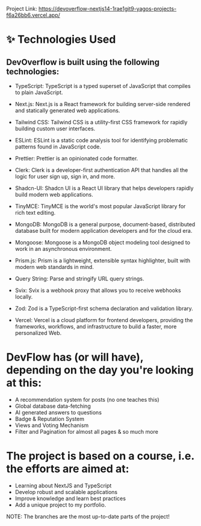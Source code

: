 Project Link: https://devoverflow-nextjs14-1rae1git9-yagos-projects-f6a26bb6.vercel.app/

<h1>✨ Technologies Used</h1>

<h2>DevOverflow is built using the following technologies:</h2>

- TypeScript: TypeScript is a typed superset of JavaScript that compiles to plain JavaScript.

- Next.js: Next.js is a React framework for building server-side rendered and statically generated web applications.

- Tailwind CSS: Tailwind CSS is a utility-first CSS framework for rapidly building custom user interfaces.

- ESLint: ESLint is a static code analysis tool for identifying problematic patterns found in JavaScript code.

- Prettier: Prettier is an opinionated code formatter.

- Clerk: Clerk is a developer-first authentication API that handles all the logic for user sign up, sign in, and more.

- Shadcn-UI: Shadcn UI is a React UI library that helps developers rapidly build modern web applications.

- TinyMCE: TinyMCE is the world's most popular JavaScript library for rich text editing.

- MongoDB: MongoDB is a general purpose, document-based, distributed database built for modern application developers and for the cloud era.

- Mongoose: Mongoose is a MongoDB object modeling tool designed to work in an asynchronous environment.

- Prism.js: Prism is a lightweight, extensible syntax highlighter, built with modern web standards in mind.

- Query String: Parse and stringify URL query strings.

- Svix: Svix is a webhook proxy that allows you to receive webhooks locally.

- Zod: Zod is a TypeScript-first schema declaration and validation library.

- Vercel: Vercel is a cloud platform for frontend developers, providing the frameworks, workflows, and infrastructure to build a faster, more personalized Web.

<h1>DevFlow has (or will have), depending on the day you're looking at this:</h1>

- A recommendation system for posts (no one teaches this)
- Global database data-fetching
- AI generated answers to questions
- Badge & Reputation System
- Views and Voting Mechanism
- Filter and Pagination for almost all pages & so much more

<h1>The project is based on a course, i.e. the efforts are aimed at:</h1>

- Learning about NextJS and TypeScript
- Develop robust and scalable applications
- Improve knowledge and learn best practices
- Add a unique project to my portfolio.

NOTE: The branches are the most up-to-date parts of the project!
